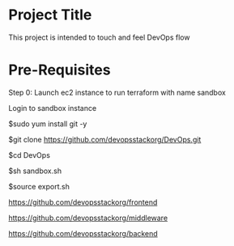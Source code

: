 # Project Title
This project is intended to touch and feel DevOps flow

# Pre-Requisites
Step 0: Launch ec2 instance to run terraform with name sandbox

Login to sandbox instance

$sudo yum install git -y

$git clone https://github.com/devopsstackorg/DevOps.git

$cd DevOps

$sh sandbox.sh

$source export.sh


https://github.com/devopsstackorg/frontend

https://github.com/devopsstackorg/middleware

https://github.com/devopsstackorg/backend
